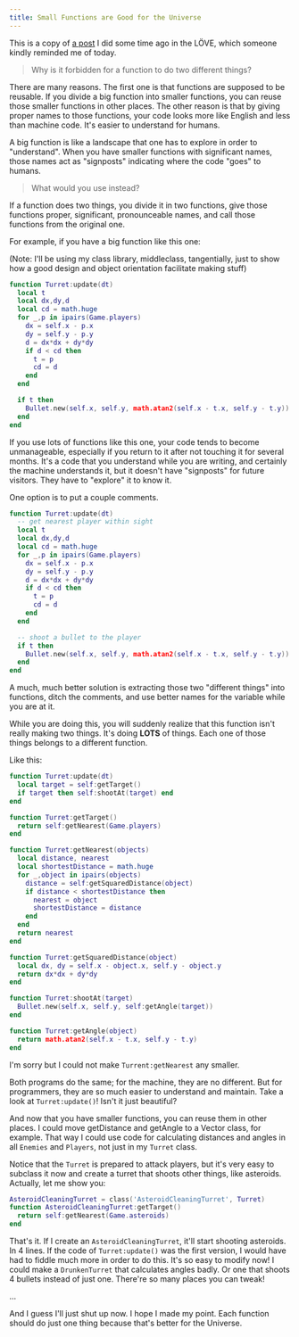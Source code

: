 ```yaml
---
title: Small Functions are Good for the Universe
---
```

This is a copy of [a post](https://love2d.org/forums/viewtopic.php?t=2826&p=33948#p33950) I
did some time ago in the LÖVE, which someone kindly reminded me of
today.

<!-- MORE -->

> Why is it forbidden for a function to do two different things?

There are many reasons. The first one is that functions are supposed to
be reusable. If you divide a big function into smaller functions, you
can reuse those smaller functions in other places. The other reason is
that by giving proper names to those functions, your code looks more
like English and less than machine code. It's easier to understand for
humans.

A big function is like a landscape that one has to explore in order to
"understand". When you have smaller functions with significant names,
those names act as "signposts" indicating where the code "goes" to
humans.

> What would you use instead?

If a function does two things, you divide it in two functions, give
those functions proper, significant, pronounceable names, and call those
functions from the original one.

For example, if you have a big function like this one:

(Note: I'll be using my class library, middleclass, tangentially, just
to show how a good design and object orientation facilitate making
stuff)

```lua
function Turret:update(dt)
  local t
  local dx,dy,d
  local cd = math.huge
  for _,p in ipairs(Game.players)
    dx = self.x - p.x
    dy = self.y - p.y
    d = dx*dx + dy*dy
    if d < cd then
      t = p
      cd = d
    end
  end

  if t then
    Bullet.new(self.x, self.y, math.atan2(self.x - t.x, self.y - t.y))
  end
end
```

If you use lots of functions like this one, your code tends to become
unmanageable, especially if you return to it after not touching it for
several months. It's a code that you understand while you are writing, and
certainly the machine understands it, but it doesn't have "signposts" for
future visitors. They have to "explore" it to know it.

One option is to put a couple comments.

```lua
function Turret:update(dt)
  -- get nearest player within sight
  local t
  local dx,dy,d
  local cd = math.huge
  for _,p in ipairs(Game.players)
    dx = self.x - p.x
    dy = self.y - p.y
    d = dx*dx + dy*dy
    if d < cd then
      t = p
      cd = d
    end
  end

  -- shoot a bullet to the player
  if t then
    Bullet.new(self.x, self.y, math.atan2(self.x - t.x, self.y - t.y))
  end
end
```
A much, much better solution is extracting those two "different things"
into functions, ditch the comments, and use better names for the
variable while you are at it.

While you are doing this, you will suddenly realize that this function
isn't really making two things. It's doing **LOTS** of things. Each one
of those things belongs to a different function.

Like this:

```lua
function Turret:update(dt)
  local target = self:getTarget()
  if target then self:shootAt(target) end
end

function Turret:getTarget()
  return self:getNearest(Game.players)
end

function Turret:getNearest(objects)
  local distance, nearest
  local shortestDistance = math.huge
  for _,object in ipairs(objects)
    distance = self:getSquaredDistance(object)
    if distance < shortestDistance then
      nearest = object
      shortestDistance = distance
    end
  end
  return nearest
end

function Turret:getSquaredDistance(object)
  local dx, dy = self.x - object.x, self.y - object.y
  return dx*dx + dy*dy
end

function Turret:shootAt(target)
  Bullet.new(self.x, self.y, self:getAngle(target))
end

function Turret:getAngle(object)
  return math.atan2(self.x - t.x, self.y - t.y)
end
```
I'm sorry but I could not make `Turrent:getNearest` any smaller.

Both programs do the same; for the machine, they are no different. But
for programmers, they are so much easier to understand and maintain.
Take a look at `Turret:update()`! Isn't it just beautiful?

And now that you have smaller functions, you can reuse them in other
places. I could move getDistance and getAngle to a Vector class, for
example. That way I could use code for calculating distances and angles
in all `Enemies` and `Players`, not just in my `Turret` class.

Notice that the `Turret` is prepared to attack players, but it's very
easy to subclass it now and create a turret that shoots other things,
like asteroids. Actually, let me show you:

```lua
AsteroidCleaningTurret = class('AsteroidCleaningTurret', Turret)
function AsteroidCleaningTurret:getTarget()
  return self:getNearest(Game.asteroids)
end
```

That's it. If I create an `AsteroidCleaningTurret`, it'll start shooting
asteroids. In 4 lines. If the code of `Turret:update()` was the first
version, I would have had to fiddle much more in order to do this. It's
so easy to modify now! I could make a `DrunkenTurret` that calculates
angles badly. Or one that shoots 4 bullets instead of just one. There're
so many places you can tweak!

...

And I guess I'll just shut up now. I hope I made my point. Each function
should do just one thing because that's better for the Universe.
